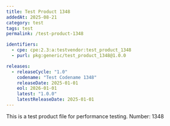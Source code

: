 ```yaml
---
title: Test Product 1348
addedAt: 2025-08-21
category: test
tags: test
permalink: /test-product-1348

identifiers:
  - cpe: cpe:2.3:a:testvendor:test_product_1348
  - purl: pkg:generic/test_product_1348@1.0.0

releases:
  - releaseCycle: "1.0"
    codename: "Test Codename 1348"
    releaseDate: 2025-01-01
    eol: 2026-01-01
    latest: "1.0.0"
    latestReleaseDate: 2025-01-01
---
```


This is a test product file for performance testing. Number: 1348
